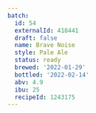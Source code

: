 ```yaml
---
batch:
  id: 54
  externalId: 418441
  draft: false
  name: Brave Noise
  style: Pale Ale
  status: ready
  brewed: '2022-01-29'
  bottled: '2022-02-14'
  abv: 4.9
  ibu: 25
  recipeId: 1243175
---
```

